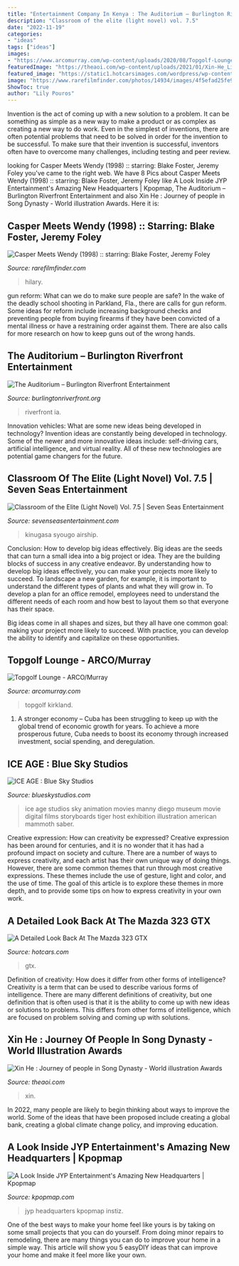 ```yaml
---
title: "Entertainment Company In Kenya : The Auditorium – Burlington Riverfront Entertainment"
description: "Classroom of the elite (light novel) vol. 7.5"
date: "2022-11-19"
categories:
- "ideas"
tags: ["ideas"]
images:
- "https://www.arcomurray.com/wp-content/uploads/2020/08/Topgolf-Lounge-Kirkland-WA-05.jpg"
featuredImage: "https://theaoi.com/wp-content/uploads/2021/01/Xin-He_Life-in-Song-Dynasty_image3-scaled.jpg"
featured_image: "https://static1.hotcarsimages.com/wordpress/wp-content/uploads/2021/04/MG_6035x.jpg"
image: "https://www.rarefilmfinder.com/photos/14934/images/4f5efad25fe94626c764d34c94d1c860.jpg"
ShowToc: true
author: "Lily Pouros"
---
```



Invention is the act of coming up with a new solution to a problem. It can be something as simple as a new way to make a product or as complex as creating a new way to do work. Even in the simplest of inventions, there are often potential problems that need to be solved in order for the invention to be successful. To make sure that their invention is successful, inventors often have to overcome many challenges, including testing and peer review.

	

		
looking for Casper Meets Wendy (1998) :: starring: Blake Foster, Jeremy Foley you've came to the right web. We have 8 Pics about Casper Meets Wendy (1998) :: starring: Blake Foster, Jeremy Foley like A Look Inside JYP Entertainment&#039;s Amazing New Headquarters | Kpopmap, The Auditorium – Burlington Riverfront Entertainment and also Xin He : Journey of people in Song Dynasty - World illustration Awards. Here it is:
		
    
## Casper Meets Wendy (1998) :: Starring: Blake Foster, Jeremy Foley

<img loading=lazy src="https://www.rarefilmfinder.com/photos/14934/images/4f5efad25fe94626c764d34c94d1c860.jpg" onerror="this.onerror=null;this.src='https://tse3.mm.bing.net/th?id=OIP.Zeu0yIiexQcAIGwsXSOMIQHaLO&amp;pid=15.1';" alt="Casper Meets Wendy (1998) :: starring: Blake Foster, Jeremy Foley">

_Source: rarefilmfinder.com_

>hilary. 

	

gun reform: What can we do to make sure people are safe?
In the wake of the deadly school shooting in Parkland, Fla., there are calls for gun reform. Some ideas for reform include increasing background checks and preventing people from buying firearms if they have been convicted of a mental illness or have a restraining order against them. There are also calls for more research on how to keep guns out of the wrong hands.

    
## The Auditorium – Burlington Riverfront Entertainment

<img loading=lazy src="https://www.burlingtonriverfront.org/wp-content/uploads/2019/11/arena3-845x684.jpg" onerror="this.onerror=null;this.src='https://tse3.mm.bing.net/th?id=OIP.0GlSHUpo22ceRekrBb0q8AHaF_&amp;pid=15.1';" alt="The Auditorium – Burlington Riverfront Entertainment">

_Source: burlingtonriverfront.org_

>riverfront ia. 

	

Innovation vehicles: What are some new ideas being developed in technology?
Invention ideas are constantly being developed in technology. Some of the newer and more innovative ideas include: self-driving cars, artificial intelligence, and virtual reality. All of these new technologies are potential game changers for the future.

    
## Classroom Of The Elite (Light Novel) Vol. 7.5 | Seven Seas Entertainment

<img loading=lazy src="https://sevenseasentertainment.com/wp-content/uploads/2021/02/Classroom-of-the-Elite-7p5-coverFRONT.jpg" onerror="this.onerror=null;this.src='https://tse4.mm.bing.net/th?id=OIP.gYhl9Mq_taU7ng5PoA4B5QAAAA&amp;pid=15.1';" alt="Classroom of the Elite (Light Novel) Vol. 7.5 | Seven Seas Entertainment">

_Source: sevenseasentertainment.com_

>kinugasa syougo airship. 

	

Conclusion: How to develop big ideas effectively.
Big ideas are the seeds that can turn a small idea into a big project or idea. They are the building blocks of success in any creative endeavor. By understanding how to develop big ideas effectively, you can make your projects more likely to succeed. 
To landscape a new garden, for example, it is important to understand the different types of plants and what they will grow in. To develop a plan for an office remodel, employees need to understand the different needs of each room and how best to layout them so that everyone has their space. 

 Big ideas come in all shapes and sizes, but they all have one common goal: making your project more likely to succeed. With practice, you can develop the ability to identify and capitalize on these opportunities.

    
## Topgolf Lounge - ARCO/Murray

<img loading=lazy src="https://www.arcomurray.com/wp-content/uploads/2020/08/Topgolf-Lounge-Kirkland-WA-05.jpg" onerror="this.onerror=null;this.src='https://tse2.mm.bing.net/th?id=OIP.W9zb02NZ1owGp8JI_3CuAwHaFt&amp;pid=15.1';" alt="Topgolf Lounge - ARCO/Murray">

_Source: arcomurray.com_

>topgolf kirkland. 

	

1. A stronger economy – Cuba has been struggling to keep up with the global trend of economic growth for years. To achieve a more prosperous future, Cuba needs to boost its economy through increased investment, social spending, and deregulation.

    
## ICE AGE : Blue Sky Studios

<img loading=lazy src="http://blueskystudios.com/media/filer_public_thumbnails/filer_public/61/00/610026ce-2572-4c8a-b8dd-11f9ec6a029a/ia-73.jpg__1000x560_q85_crop_subsampling-2_upscale.jpg" onerror="this.onerror=null;this.src='https://tse3.mm.bing.net/th?id=OIP.D-tITAmwZduERZMnVoP3TgHaEJ&amp;pid=15.1';" alt="ICE AGE : Blue Sky Studios">

_Source: blueskystudios.com_

>ice age studios sky animation movies manny diego museum movie digital films storyboards tiger host exhibition illustration american mammoth saber. 

	

Creative expression: How can creativity be expressed?
Creative expression has been around for centuries, and it is no wonder that it has had a profound impact on society and culture. There are a number of ways to express creativity, and each artist has their own unique way of doing things. However, there are some common themes that run through most creative expressions. These themes include the use of gesture, light and color, and the use of time. The goal of this article is to explore these themes in more depth, and to provide some tips on how to express creativity in your own work.

    
## A Detailed Look Back At The Mazda 323 GTX

<img loading=lazy src="https://static1.hotcarsimages.com/wordpress/wp-content/uploads/2021/04/MG_6035x.jpg" onerror="this.onerror=null;this.src='https://tse4.mm.bing.net/th?id=OIP.A-jSn_jvh-6ObSIqQXJnbAHaD5&amp;pid=15.1';" alt="A Detailed Look Back At The Mazda 323 GTX">

_Source: hotcars.com_

>gtx. 

	

Definition of creativity: How does it differ from other forms of intelligence?
Creativity is a term that can be used to describe various forms of intelligence. There are many different definitions of creativity, but one definition that is often used is that it is the ability to come up with new ideas or solutions to problems. This differs from other forms of intelligence, which are focused on problem solving and coming up with solutions.

    
## Xin He : Journey Of People In Song Dynasty - World Illustration Awards

<img loading=lazy src="https://theaoi.com/wp-content/uploads/2021/01/Xin-He_Life-in-Song-Dynasty_image3-scaled.jpg" onerror="this.onerror=null;this.src='https://tse2.mm.bing.net/th?id=OIP.WAHjw3W5k-PsrTOtrWj0OgHaKf&amp;pid=15.1';" alt="Xin He : Journey of people in Song Dynasty - World illustration Awards">

_Source: theaoi.com_

>xin. 

	

In 2022, many people are likely to begin thinking about ways to improve the world. Some of the ideas that have been proposed include creating a global bank, creating a global climate change policy, and improving education.

    
## A Look Inside JYP Entertainment&#039;s Amazing New Headquarters | Kpopmap

<img loading=lazy src="https://image.kpopmap.com/2018/09/Screen-Shot-2018-09-05-at-9.42.24-PM.png" onerror="this.onerror=null;this.src='https://tse3.mm.bing.net/th?id=OIP._Bu9ddMi1eosH5v8MxfQ4AHaEJ&amp;pid=15.1';" alt="A Look Inside JYP Entertainment&#039;s Amazing New Headquarters | Kpopmap">

_Source: kpopmap.com_

>jyp headquarters kpopmap instiz. 

	

One of the best ways to make your home feel like yours is by taking on some small projects that you can do yourself. From doing minor repairs to remodeling, there are many things you can do to improve your home in a simple way. This article will show you 5 easyDIY ideas that can improve your home and make it feel more like your own.

